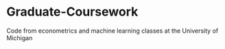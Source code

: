 # Graduate-Coursework
Code from econometrics and machine learning classes at the University of Michigan
